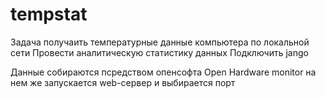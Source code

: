 # tempstat
Задача получаить температурные данные компьютера по локальной сети
Провести аналитическую статистику данных
Подключить jango

Данные собираются псредством опенсофта Open Hardware monitor
на нем же запускается web-сервер и выбирается порт
